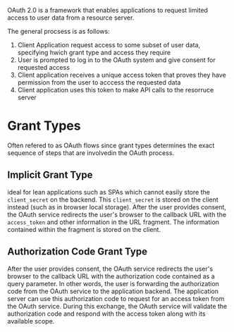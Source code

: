 OAuth 2.0 is a framework that enables applications to request limited access to user data from a resource server. 

The general procsess is as follows: 

1. Client Application request access to some subset of user data, specifying hwich grant type and access they require
2. User is prompted to log in to the OAuth system and give consent for requested access
3. Client application receives a unique access token that proves they have permission from the user to acccess the requested data
4. Client application uses this token to make API calls to the resorruce server

# Grant Types

Often refered to as OAuth flows since grant types determines the exact sequence of steps that are involvedin the OAuth process. 

## Implicit Grant Type

ideal for lean applications such as SPAs which cannot easily store the `client_secret` on the backend. This `client_secret` is stored on the client instead (such as in browser local storage). After the user provides consent, the OAuth service redirects the user's browser to the callback URL with the `access_token` and other information in the URL fragment. The information contained within the fragment is stored on the client. 

## Authorization Code Grant Type

After the user provides consent, the OAuth service redirects the user's browser to the callback URL with the authorization code contained as a query parameter. In other words, the user is forwarding the authorization code from the OAuth service to the application backend. The application server can use this authorization code to request for an access token from the OAuth service. During this exchange, the OAuth service will validate the authorization code and respond with the access token along with its available scope.  